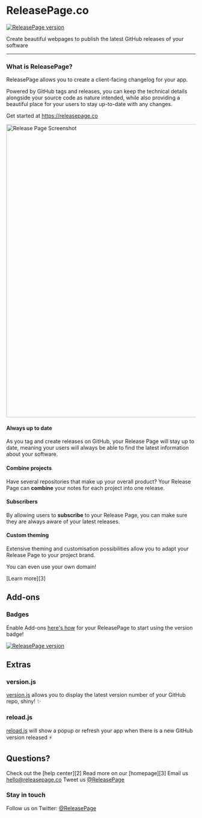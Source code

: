 ReleasePage.co
=========

[![ReleasePage version](https://api.releasepage.co/v1/pages/8fc7f9c9-77a1-4a6d-9cfd-e39f0e2667c2/badge.svg?apiKey=live.so3d2NxuYySRgv54)](http://releases.releasepage.co)

Create beautiful webpages to publish the latest GitHub releases of your software

<hr>

### What is ReleasePage?

ReleasePage allows you to create a client-facing changelog for your app.

Powered by GitHub tags and releases, you can keep the technical details alongside your source code as nature intended, while also providing a beautiful place for your users to stay up-to-date with any changes.

Get started at https://releasepage.co

<img width="778" alt="Release Page Screenshot" src="https://cloud.githubusercontent.com/assets/3687223/26393815/35b9486e-4095-11e7-865f-d184aee32018.png">

#### Always up to date

As you tag and create releases on GitHub, your Release Page will stay up to date, meaning your users will always be able to find the latest information about your software.

#### Combine projects

Have several repositories that make up your overall product? Your Release Page can **combine** your notes for each project into one release.

#### Subscribers

By allowing users to **subscribe** to your Release Page, you can make sure they are always aware of your latest releases.

#### Custom theming

Extensive theming and customisation possibilities allow you to adapt your Release Page to your project brand.

You can even use your own domain!

[Learn more][3]


## Add-ons

### Badges

Enable Add-ons [here's how](https://help.releasepage.co/api/getting-started) for your ReleasePage to start using the version badge!

[![ReleasePage version](https://api.releasepage.co/v1/pages/8fc7f9c9-77a1-4a6d-9cfd-e39f0e2667c2/badge.svg?apiKey=live.so3d2NxuYySRgv54)](http://releases.releasepage.co)


## Extras

### version.js

[version.js](https://github.com/ReleasePage/version.js) allows you to display the latest version number of your GitHub repo, shiny! ✨

### reload.js

[reload.js](https://github.com/ReleasePage/reload.js) will show a popup or refresh your app when there is a new GitHub version released ⚡️

## Questions?
Check out the [help center][2]
Read more on our [homepage][3]
Email us hello@releasepage.co
Tweet us [@ReleasePage][1]

### Stay in touch
Follow us on Twitter: [@ReleasePage][1]

[1]: https://twitter.com/ReleasePage
